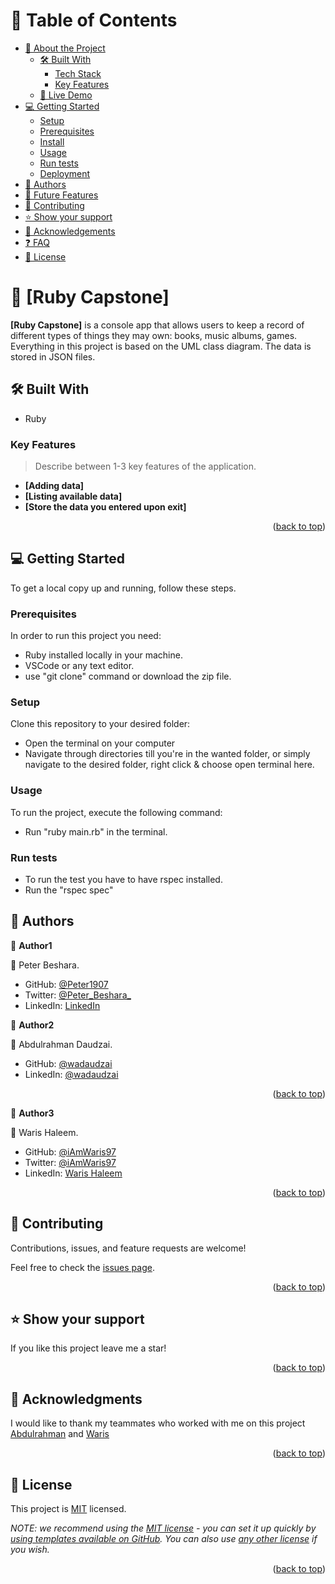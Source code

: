 # 📗 Table of Contents

- [📖 About the Project](#about-project)
  - [🛠 Built With](#built-with)
    - [Tech Stack](#tech-stack)
    - [Key Features](#key-features)
  - [🚀 Live Demo](#live-demo)
- [💻 Getting Started](#getting-started)
  - [Setup](#setup)
  - [Prerequisites](#prerequisites)
  - [Install](#install)
  - [Usage](#usage)
  - [Run tests](#run-tests)
  - [Deployment](#triangular_flag_on_post-deployment)
- [👥 Authors](#authors)
- [🔭 Future Features](#future-features)
- [🤝 Contributing](#contributing)
- [⭐️ Show your support](#support)
- [🙏 Acknowledgements](#acknowledgements)
- [❓ FAQ](#faq)
- [📝 License](#license)

<!-- PROJECT DESCRIPTION -->

# 📖 [Ruby Capstone] <a name="about-project"></a>

**[Ruby Capstone]** is a console app that allows users to keep a record of different types of things they may own: books, music albums, games. Everything in this project is based on the UML class diagram. The data is stored in JSON files. 

## 🛠 Built With <a name="built-with"></a>

- Ruby

### Key Features <a name="key-features"></a>

> Describe between 1-3 key features of the application.

- **[Adding data]**
- **[Listing available data]**
- **[Store the data you entered upon exit]**

<p align="right">(<a href="#readme-top">back to top</a>)</p>

<!-- GETTING STARTED -->

## 💻 Getting Started <a name="getting-started"></a>

To get a local copy up and running, follow these steps.

### Prerequisites

In order to run this project you need:

- Ruby installed locally in your machine.
- VSCode or any text editor.
- use "git clone" command or download the zip file.

### Setup

Clone this repository to your desired folder:

- Open the terminal on your computer
- Navigate through directories till you're in the wanted folder, or simply navigate to the desired folder, right click & choose open terminal here.

### Usage

To run the project, execute the following command:

- Run "ruby main.rb" in the terminal.

### Run tests

- To run the test you have to have rspec installed.
- Run the "rspec spec"

<!-- AUTHORS -->

## 👥 Authors <a name="authors"></a>

👤 **Author1**

👤 Peter Beshara.

- GitHub: [@Peter1907](https://github.com/Peter1907)
- Twitter: [@Peter_Beshara_](https://twitter.com/Peter_Beshara_)
- LinkedIn: [LinkedIn](https://www.linkedin.com/in/peter-beshara-b33681241/)

👤 **Author2**

👤 Abdulrahman Daudzai.

- GitHub: [@wadaudzai](https://github.com/wadaudzai)
- LinkedIn: [@wadaudzai](https://www.linkedin.com/in/)

<p align="right">(<a href="#readme-top">back to top</a>)</p>

👤 **Author3**

👤 Waris Haleem.

- GitHub: [@iAmWaris97](https://github.com/iAmWaris97)
- Twitter: [@iAmWaris97](https://twitter.com/iAmWaris97)
- LinkedIn: [Waris Haleem](https://www.linkedin.com/in/waris-haleem/)

<p align="right">(<a href="#readme-top">back to top</a>)</p>

<!-- CONTRIBUTING -->

## 🤝 Contributing <a name="contributing"></a>

Contributions, issues, and feature requests are welcome!

Feel free to check the [issues page](../../issues/).

<p align="right">(<a href="#readme-top">back to top</a>)</p>

<!-- SUPPORT -->

## ⭐️ Show your support <a name="support"></a>

If you like this project leave me a star!

<p align="right">(<a href="#readme-top">back to top</a>)</p>

<!-- ACKNOWLEDGEMENTS -->

## 🙏 Acknowledgments <a name="acknowledgements"></a>

I would like to thank my teammates who worked with me on this project
[Abdulrahman](https://github.com/wadaudzai) and [Waris](https://github.com/iAmWaris97)

<p align="right">(<a href="#readme-top">back to top</a>)</p>

<!-- LICENSE -->

## 📝 License <a name="license"></a>

This project is [MIT](./LICENSE) licensed.

_NOTE: we recommend using the [MIT license](https://choosealicense.com/licenses/mit/) - you can set it up quickly by [using templates available on GitHub](https://docs.github.com/en/communities/setting-up-your-project-for-healthy-contributions/adding-a-license-to-a-repository). You can also use [any other license](https://choosealicense.com/licenses/) if you wish._

<p align="right">(<a href="#readme-top">back to top</a>)</p>
